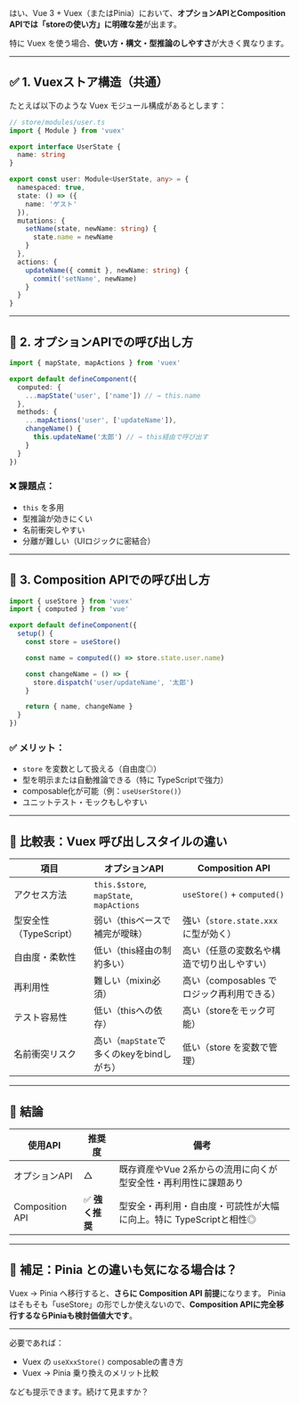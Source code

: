 はい、Vue 3 + Vuex（またはPinia）において、**オプションAPIとComposition APIでは「storeの使い方」に明確な差**が出ます。

特に Vuex を使う場合、**使い方・構文・型推論のしやすさ**が大きく異なります。

---

## ✅ 1. Vuexストア構造（共通）

たとえば以下のような Vuex モジュール構成があるとします：

```ts
// store/modules/user.ts
import { Module } from 'vuex'

export interface UserState {
  name: string
}

export const user: Module<UserState, any> = {
  namespaced: true,
  state: () => ({
    name: 'ゲスト'
  }),
  mutations: {
    setName(state, newName: string) {
      state.name = newName
    }
  },
  actions: {
    updateName({ commit }, newName: string) {
      commit('setName', newName)
    }
  }
}
```

---

## 🧭 2. オプションAPIでの呼び出し方

```ts
import { mapState, mapActions } from 'vuex'

export default defineComponent({
  computed: {
    ...mapState('user', ['name']) // → this.name
  },
  methods: {
    ...mapActions('user', ['updateName']),
    changeName() {
      this.updateName('太郎') // → this経由で呼び出す
    }
  }
})
```

### ❌ 課題点：

* `this` を多用
* 型推論が効きにくい
* 名前衝突しやすい
* 分離が難しい（UIロジックに密結合）

---

## 🚀 3. Composition APIでの呼び出し方

```ts
import { useStore } from 'vuex'
import { computed } from 'vue'

export default defineComponent({
  setup() {
    const store = useStore()

    const name = computed(() => store.state.user.name)

    const changeName = () => {
      store.dispatch('user/updateName', '太郎')
    }

    return { name, changeName }
  }
})
```

### ✅ メリット：

* `store` を変数として扱える（自由度◎）
* 型を明示または自動推論できる（特に TypeScriptで強力）
* composable化が可能（例：`useUserStore()`）
* ユニットテスト・モックもしやすい

---

## 🔄 比較表：Vuex 呼び出しスタイルの違い

| 項目               | オプションAPI                                | Composition API             |
| ---------------- | --------------------------------------- | --------------------------- |
| アクセス方法           | `this.$store`, `mapState`, `mapActions` | `useStore()` + `computed()` |
| 型安全性（TypeScript） | 弱い（thisベースで補完が曖昧）                       | 強い（`store.state.xxx` に型が効く） |
| 自由度・柔軟性          | 低い（this経由の制約多い）                         | 高い（任意の変数名や構造で切り出しやすい）       |
| 再利用性             | 難しい（mixin必須）                            | 高い（composables でロジック再利用できる） |
| テスト容易性           | 低い（thisへの依存）                            | 高い（storeをモック可能）             |
| 名前衝突リスク          | 高い（`mapState`で多くのkeyをbindしがち）           | 低い（store を変数で管理）            |

---

## 📝 結論

| 使用API           | 推奨度        | 備考                                      |
| --------------- | ---------- | --------------------------------------- |
| オプションAPI        | △          | 既存資産やVue 2系からの流用に向くが型安全性・再利用性に課題あり      |
| Composition API | ✅ **強く推奨** | 型安全・再利用・自由度・可読性が大幅に向上。特に TypeScriptと相性◎ |

---

## 🔧 補足：Pinia との違いも気になる場合は？

Vuex → Pinia へ移行すると、**さらに Composition API 前提**になります。
Piniaはそもそも「useStore」の形でしか使えないので、**Composition APIに完全移行するならPiniaも検討価値大です**。

---

必要であれば：

* Vuex の `useXxxStore()` composableの書き方
* Vuex → Pinia 乗り換えのメリット比較

なども提示できます。続けて見ますか？
